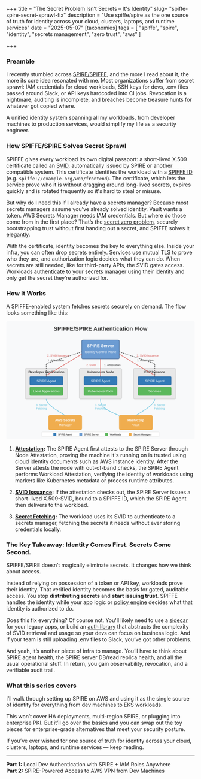 +++
title = "The Secret Problem Isn’t Secrets – It's Identity"
slug= "spiffe-spire-secret-sprawl-fix"
description = "Use spiffe/spire as the one source of truth for identity across your cloud, clusters, laptops, and runtime services"
date = "2025-05-07"
[taxonomies] 
tags = [
  "spiffe",
  "spire",
  "identity",
  "secrets management",
  "zero trust",
  "aws"
]

+++

### Preamble

I recently stumbled across [SPIRE/SPIFFE](https://spiffe.io/), and the more I read about it, the more its core idea resonated with me. Most organizations suffer from secret sprawl: IAM credentials for cloud workloads, SSH keys for devs, .env files passed around Slack, or API keys hardcoded into CI jobs. Revocation is a nightmare, auditing is incomplete, and breaches become treasure hunts for whatever got copied where.

A unified identity system spanning all my workloads, from developer machines to production services, would simplify my life as a security engineer.



### How SPIFFE/SPIRE Solves Secret Sprawl

SPIFFE gives every workload its own digital passport: a short-lived X.509 certificate called an [SVID](https://spiffe.io/docs/latest/spiffe-about/spiffe-concepts/#spiffe-verifiable-identity-document-svid), automatically issued by SPIRE or another compatible system. This certificate identifies the workload with a [SPIFFE ID](https://spiffe.io/docs/latest/spiffe-about/spiffe-concepts/#spiffe-id) (e.g. `spiffe://example.org/web/frontend`). The certificate, which lets the service prove who it is without dragging around long-lived secrets, expires quickly and is rotated frequently so it's hard to steal or misuse.

But why do I need this if I already have a secrets manager? Because most secrets managers assume you’ve already solved identity. Vault wants a token. AWS Secrets Manager needs IAM credentials. But where do those come from in the first place? That’s the [secret zero problem](https://spiffe.io/docs/latest/spire-about/comparisons/), securely bootstrapping trust without first handing out a secret, and SPIFFE solves it [elegantly](#how-it-works).

With the certificate, identity becomes the key to everything else. Inside your infra, you can often drop secrets entirely. Services use mutual TLS to prove who they are, and authorization logic decides what they can do. When secrets are still needed, like for third-party APIs, the SVID gates access. Workloads authenticate to your secrets manager using their identity and only get the secret they’re authorized for.

### How It Works

A SPIFFE-enabled system fetches secrets securely on demand. The flow looks something like this:

![Image showing how SPIFFE/SPIRE works - Different workload types obtain a certificate from the Spire Server via the Spire Agent which performs attestation](diagram.svg)

1. **[Attestation](https://spiffe.io/docs/latest/spire-about/spire-concepts/#attestation):**
   The SPIRE Agent first attests to the SPIRE Server through Node Attestation, proving the machine it's running on is trusted using cloud identity documents such as AWS instance identity. After the Server attests the node with out-of-band checks, the SPIRE Agent performs Workload Attestation, verifying the identity of workloads using markers like Kubernetes metadata or process runtime attributes.

2. **[SVID Issuance](https://spiffe.io/docs/latest/spire-about/spire-concepts/#a-day-in-the-life-of-an-svid):**
   If the attestation checks out, the SPIRE Server issues a short-lived X.509-SVID, bound to a SPIFFE ID, which the SPIRE Agent then delivers to the workload.

3. **[Secret Fetching](https://spiffe.io/docs/latest/keyless/vault/readme/):**
   The workload uses its SVID to authenticate to a secrets manager, fetching the secrets it needs without ever storing credentials locally.

### The Key Takeaway: Identity Comes First. Secrets Come Second.

SPIFFE/SPIRE doesn’t magically eliminate secrets. It changes how we think about access.

Instead of relying on possession of a token or API key, workloads prove their identity. That verified identity becomes the basis for gated, auditable access. You stop **distributing secrets** and **start issuing trust**. SPIFFE handles the identity while your app logic or [policy engine](https://spiffe.io/docs/latest/microservices/envoy-opa/readme/) decides what that identity is authorized to do.

Does this fix everything? Of course not. You'll likely need to use a [sidecar](https://github.com/spiffe/spiffe-helper) for your legacy apps, or build an [auth library](https://www.uber.com/blog/our-journey-adopting-spiffe-spire/) that abstracts the complexity of SVID retrieval and usage so your devs can focus on business logic. And if your team is still uploading .env files to Slack, you’ve got other problems. 

And yeah, it’s another piece of infra to manage. You’ll have to think about SPIRE agent health, the SPIRE server DB/read replica health, and all the usual operational stuff. In return, you gain observability, revocation, and a verifiable audit trail. 

### What this series covers

I’ll walk through setting up SPIRE on AWS and using it as the single source of identity for everything from dev machines to EKS workloads.

This won’t cover HA deployments, multi-region SPIRE, or plugging into enterprise PKI. But it’ll go over the basics and you can swap out the toy pieces for enterprise-grade alternatives that meet your security posture.

If you’ve ever wished for one source of truth for identity across your cloud, clusters, laptops, and runtime services — keep reading.

---

**Part 1:** Local Dev Authentication with SPIRE + IAM Roles Anywhere  
**Part 2:** SPIRE-Powered Access to AWS VPN from Dev Machines  
